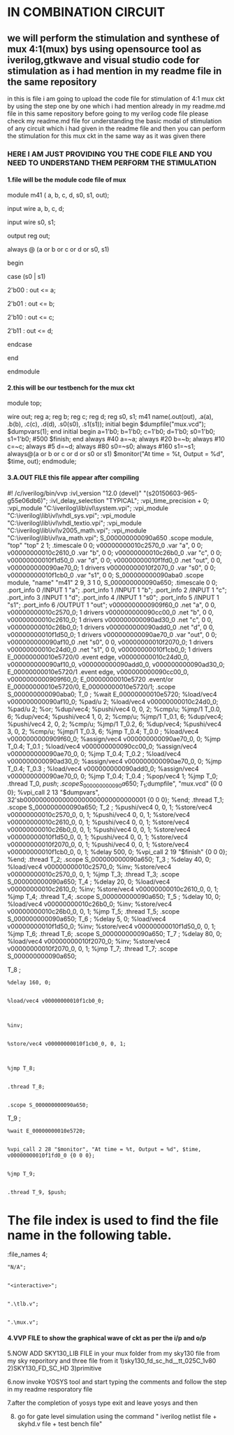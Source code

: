 

# IN COMBINATION CIRCUIT 

## **we will perform the stimulation and synthese of mux 4:1(mux) bys using opensource tool as iverilog,gtkwave and visual studio code for stimulation as i had mention in my readme file in the same repository**

in this is file i am going to upload the code file for stimulation of 4:1 mux ckt by using the step one by one which i had mention already in my readme.md file in this same repository before going to my verilog code file please check my readme.md file for understanding the basic modal of stimulation of any circuit which i had given in the readme file and then you can perform the stimulation for this mux ckt in the same way as it was given there

### HERE I AM JUST PROVIDING YOU THE CODE FILE AND YOU NEED TO UNDERSTAND THEM PERFORM THE STIMULATION

#### 1.file will be the module code file of mux 
module m41 ( a, b, c, d, s0, s1, out);


input wire a, b, c, d;


input wire s0, s1;


output reg out;


always @ (a or b or c or d or s0, s1)


begin


case (s0 | s1)


2'b00 : out <= a;


2'b01 : out <= b;


2'b10 : out <= c;


2'b11 : out <= d;


endcase


end


endmodule



#### 2.this will be our testbench for the mux ckt
 module top;

wire  out;
reg  a;
reg  b;
reg  c;
reg  d;
reg s0, s1;
m41 name(.out(out), .a(a), .b(b), .c(c), .d(d), .s0(s0), .s1(s1));
initial
    begin
      $dumpfile("mux.vcd");
      $dumpvars(1);
    end
 initial
 begin
 a=1'b0; b=1'b0; c=1'b0; d=1'b0;
 s0=1'b0; s1=1'b0;
 #500 $finish;
end
always #40 a=~a;
always #20 b=~b;
always #10 c=~c;
always #5 d=~d;
always #80 s0=~s0;
always #160 s1=~s1;
always@(a or b or c or d or s0 or s1) 
$monitor("At time = %t, Output = %d", $time, out);
endmodule;

#### 3.A.OUT FILE this file appear after compiling
#! /c/iverilog/bin/vvp
:ivl_version "12.0 (devel)" "(s20150603-965-g55e06db6)";
:ivl_delay_selection "TYPICAL";
:vpi_time_precision + 0;
:vpi_module "C:\iverilog\lib\ivl\system.vpi";
:vpi_module "C:\iverilog\lib\ivl\vhdl_sys.vpi";
:vpi_module "C:\iverilog\lib\ivl\vhdl_textio.vpi";
:vpi_module "C:\iverilog\lib\ivl\v2005_math.vpi";
:vpi_module "C:\iverilog\lib\ivl\va_math.vpi";
S_000000000090a650 .scope module, "top" "top" 2 1;
 .timescale 0 0;
v00000000010c2570_0 .var "a", 0 0;
v00000000010c2610_0 .var "b", 0 0;
v00000000010c26b0_0 .var "c", 0 0;
v00000000010f1d50_0 .var "d", 0 0;
v00000000010f1fd0_0 .net "out", 0 0, v000000000090ae70_0;  1 drivers
v00000000010f2070_0 .var "s0", 0 0;
v00000000010f1cb0_0 .var "s1", 0 0;
S_000000000090aba0 .scope module, "name" "m41" 2 9, 3 1 0, S_000000000090a650;
 .timescale 0 0;
    .port_info 0 /INPUT 1 "a";
    .port_info 1 /INPUT 1 "b";
    .port_info 2 /INPUT 1 "c";
    .port_info 3 /INPUT 1 "d";
    .port_info 4 /INPUT 1 "s0";
    .port_info 5 /INPUT 1 "s1";
    .port_info 6 /OUTPUT 1 "out";
v0000000000909f60_0 .net "a", 0 0, v00000000010c2570_0;  1 drivers
v000000000090cc00_0 .net "b", 0 0, v00000000010c2610_0;  1 drivers
v000000000090ad30_0 .net "c", 0 0, v00000000010c26b0_0;  1 drivers
v000000000090add0_0 .net "d", 0 0, v00000000010f1d50_0;  1 drivers
v000000000090ae70_0 .var "out", 0 0;
v000000000090af10_0 .net "s0", 0 0, v00000000010f2070_0;  1 drivers
v00000000010c24d0_0 .net "s1", 0 0, v00000000010f1cb0_0;  1 drivers
E_00000000010e5720/0 .event edge, v00000000010c24d0_0, v000000000090af10_0, v000000000090add0_0, v000000000090ad30_0;
E_00000000010e5720/1 .event edge, v000000000090cc00_0, v0000000000909f60_0;
E_00000000010e5720 .event/or E_00000000010e5720/0, E_00000000010e5720/1;
    .scope S_000000000090aba0;
T_0 ;
    %wait E_00000000010e5720;
    %load/vec4 v000000000090af10_0;
    %pad/u 2;
    %load/vec4 v00000000010c24d0_0;
    %pad/u 2;
    %or;
    %dup/vec4;
    %pushi/vec4 0, 0, 2;
    %cmp/u;
    %jmp/1 T_0.0, 6;
    %dup/vec4;
    %pushi/vec4 1, 0, 2;
    %cmp/u;
    %jmp/1 T_0.1, 6;
    %dup/vec4;
    %pushi/vec4 2, 0, 2;
    %cmp/u;
    %jmp/1 T_0.2, 6;
    %dup/vec4;
    %pushi/vec4 3, 0, 2;
    %cmp/u;
    %jmp/1 T_0.3, 6;
    %jmp T_0.4;
T_0.0 ;
    %load/vec4 v0000000000909f60_0;
    %assign/vec4 v000000000090ae70_0, 0;
    %jmp T_0.4;
T_0.1 ;
    %load/vec4 v000000000090cc00_0;
    %assign/vec4 v000000000090ae70_0, 0;
    %jmp T_0.4;
T_0.2 ;
    %load/vec4 v000000000090ad30_0;
    %assign/vec4 v000000000090ae70_0, 0;
    %jmp T_0.4;
T_0.3 ;
    %load/vec4 v000000000090add0_0;
    %assign/vec4 v000000000090ae70_0, 0;
    %jmp T_0.4;
T_0.4 ;
    %pop/vec4 1;
    %jmp T_0;
    .thread T_0, $push;
    .scope S_000000000090a650;
T_1 ;
    %vpi_call 2 12 "$dumpfile", "mux.vcd" {0 0 0};
    %vpi_call 2 13 "$dumpvars", 32'sb00000000000000000000000000000001 {0 0 0};
    %end;
    .thread T_1;
    .scope S_000000000090a650;
T_2 ;
    %pushi/vec4 0, 0, 1;
    %store/vec4 v00000000010c2570_0, 0, 1;
    %pushi/vec4 0, 0, 1;
    %store/vec4 v00000000010c2610_0, 0, 1;
    %pushi/vec4 0, 0, 1;
    %store/vec4 v00000000010c26b0_0, 0, 1;
    %pushi/vec4 0, 0, 1;
    %store/vec4 v00000000010f1d50_0, 0, 1;
    %pushi/vec4 0, 0, 1;
    %store/vec4 v00000000010f2070_0, 0, 1;
    %pushi/vec4 0, 0, 1;
    %store/vec4 v00000000010f1cb0_0, 0, 1;
    %delay 500, 0;
    %vpi_call 2 19 "$finish" {0 0 0};
    %end;
    .thread T_2;
    .scope S_000000000090a650;
T_3 ;
    %delay 40, 0;
    %load/vec4 v00000000010c2570_0;
    %inv;
    %store/vec4 v00000000010c2570_0, 0, 1;
    %jmp T_3;
    .thread T_3;
    .scope S_000000000090a650;
T_4 ;
    %delay 20, 0;
    %load/vec4 v00000000010c2610_0;
    %inv;
    %store/vec4 v00000000010c2610_0, 0, 1;
    %jmp T_4;
    .thread T_4;
    .scope S_000000000090a650;
T_5 ;
    %delay 10, 0;
    %load/vec4 v00000000010c26b0_0;
    %inv;
    %store/vec4 v00000000010c26b0_0, 0, 1;
    %jmp T_5;
    .thread T_5;
    .scope S_000000000090a650;
T_6 ;
    %delay 5, 0;
    %load/vec4 v00000000010f1d50_0;
    %inv;
    %store/vec4 v00000000010f1d50_0, 0, 1;
    %jmp T_6;
    .thread T_6;
    .scope S_000000000090a650;
T_7 ;
    %delay 80, 0;
    %load/vec4 v00000000010f2070_0;
    %inv;
    %store/vec4 v00000000010f2070_0, 0, 1;
    %jmp T_7;
    .thread T_7;
    .scope S_000000000090a650;
    
    
T_8 ;


    %delay 160, 0;
    
    
    %load/vec4 v00000000010f1cb0_0;
    
    
    
    %inv;
    
    
    %store/vec4 v00000000010f1cb0_0, 0, 1;
    
    
    
    %jmp T_8;
    
    
    .thread T_8;
    
    
    .scope S_000000000090a650;
    
    
T_9 ;


    %wait E_00000000010e5720;
    
    
    %vpi_call 2 28 "$monitor", "At time = %t, Output = %d", $time, v00000000010f1fd0_0 {0 0 0};
    
    
    %jmp T_9;
    
    
    .thread T_9, $push;
    
    
# The file index is used to find the file name in the following table.


:file_names 4;


    "N/A";
    
    
    "<interactive>";
 
 
    ".\tlb.v";
 
 
    ".\mux.v";


#### 4.VVP FILE to show the graphical wave of ckt as per the i/p and o/p 

5.NOW ADD SKY130_LIB FILE in your mux folder from my sky130 file from my sky reporitory and three file from it 1)sky130_fd_sc_hd__tt_025C_1v80 2)SKY130_FD_SC_HD 3)primitive

6.now invoke YOSYS tool and start typing the comments and follow the step in my readme resporatory file 

7.after the completion of yosys type exit and leave yosys and then

8. go for gate level simulation using the command " iverilog netlist file + skyhd.v file + test bench file"

